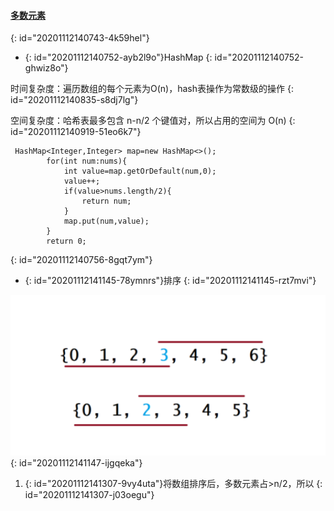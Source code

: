 #### [多数元素](https://leetcode-cn.com/problems/majority-element/)
{: id="20201112140743-4k59hel"}

* {: id="20201112140752-ayb2l9o"}HashMap
{: id="20201112140752-ghwiz8o"}

时间复杂度：遍历数组的每个元素为O(n)，hash表操作为常数级的操作
{: id="20201112140835-s8dj7lg"}

空间复杂度：哈希表最多包含 n-n/2 个键值对，所以占用的空间为 O(n)
{: id="20201112140919-51eo6k7"}

```
 HashMap<Integer,Integer> map=new HashMap<>();
        for(int num:nums){
            int value=map.getOrDefault(num,0);
            value++;
            if(value>nums.length/2){
                return num;
            }
            map.put(num,value);
        }
        return 0;
```
{: id="20201112140756-8gqt7ym"}

* {: id="20201112141145-78ymnrs"}排序
{: id="20201112141145-rzt7mvi"}

![多数元素.jpg](assets/20201112141250-f44fodf-多数元素.jpg)
{: id="20201112141147-ijgqeka"}

1. {: id="20201112141307-9vy4uta"}将数组排序后，多数元素占>n/2，所以
{: id="20201112141307-j03oegu"}
